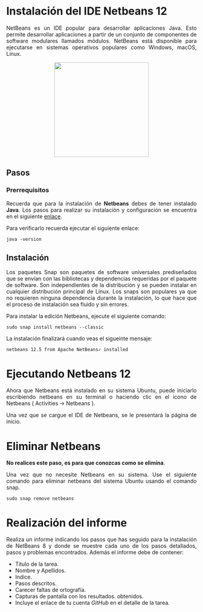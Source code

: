 <div align="justify">

# Instalación del IDE Netbeans 12

  NetBeans es un IDE popular para desarrollar aplicaciones Java. Esto permite desarrollar aplicaciones a partir de un conjunto de componentes de software modulares llamados módulos. NetBeans está disponible para ejecutarse en sistemas operativos populares como Windows, macOS, Linux.

<div align="center">
  <img src="https://www.linuxadictos.com/wp-content/uploads/apache-netbeans.jpg" width="250px">
</div>


## Pasos

### Prerrequisitos

  Recuerda que para la instalación de __Netbeans__ debes de tener instalado __Java__. Los pasos para realizar su instalación y configuración se encuentra en el siguiente [enlace](tarea-jdk.md).

  Para verificarlo recuerda ejecutar el siguiente enlace:

  ```console
  java -version
  ```

## Instalación

  Los paquetes Snap son paquetes de software universales prediseñados que se envían con las bibliotecas y dependencias requeridas por el paquete de software. Son independientes de la distribución y se pueden instalar en cualquier distribución principal de Linux. Los snaps son populares ya que no requieren ninguna dependencia durante la instalación, lo que hace que el proceso de instalación sea fluido y sin errores.

  Para instalar la edición Netbeans, ejecute el siguiente comando:

```console
sudo snap install netbeans --classic
```

  La instalación finalizará cuando veas el sigueinte mensaje:

  ```console
  netbeans 12.5 from Apache NetBeans✓ installed
  ```

# Ejecutando Netbeans 12

  Ahora que Netbeans está instalado en su sistema Ubuntu, puede iniciarlo escribiendo netbeans en su terminal o haciendo clic en el icono de Netbeans ( Activities -> Netbeans ).

  Una vez que se cargue el IDE de Netbeans, se le presentará la página de inicio.

# Eliminar Netbeans

__No realices este paso, es para que conozcas como se elimina__.

 Una vez que no necesite Netbeans en su sistema. Use el siguiente comando para eliminar netbeans del sistema Ubuntu usando el comando snap.

```console
sudo snap remove netbeans
```

# Realización del informe

 Realiza un informe indicando los pasos que has seguido para la instalación de NetBeans 8 y donde se muestre cada uno de los pasos detallados, pasos y problemas encontrados.
 Además el informe debe de contener:
   - Titulo de la tarea.
   - Nombre y Apellidos.
   - Indice.
   - Pasos descritos.
   - Carecer faltas de ortografía.
   - Capturas de pantalla con los resultados. obtenidos.
   - Incluye el enlace de tu cuenta _GitHub_ en el detalle de la tarea.

</div>
